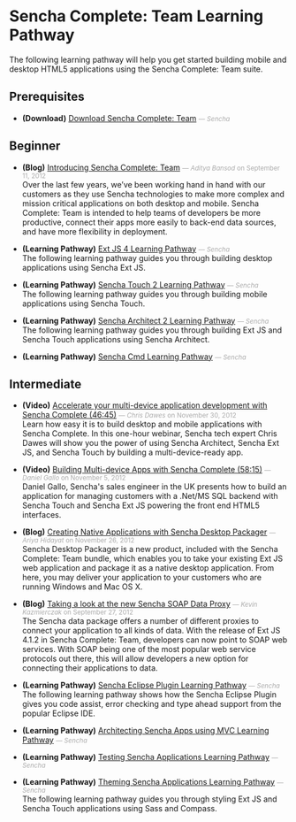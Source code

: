 # Sencha Complete: Team Learning Pathway
The following learning pathway will help you get started building mobile and desktop HTML5 applications using the Sencha Complete: Team suite.


## Prerequisites

- **(Download)** [Download Sencha Complete: Team](http://www.sencha.com/products/complete-team/evaluate) <small style='color:#aaa;'>&mdash; _Sencha_</small>  
  

## Beginner

- **(Blog)** [Introducing Sencha Complete: Team](http://www.sencha.com/blog/introducing-sencha-complete-team/) <small style='color:#aaa;'>&mdash; _Aditya Bansod_ on September 11, 2012</small>  
  Over the last few years, we’ve been working hand in hand with our customers as they use Sencha technologies to make more complex and mission critical applications on both desktop and mobile. Sencha Complete: Team is intended to help teams of developers be more productive, connect their apps more easily to back-end data sources, and have more flexibility in deployment.

- **(Learning Pathway)** [Ext JS 4 Learning Pathway](http://www.sencha.com/learn/extjs4-learning-pathway) <small style='color:#aaa;'>&mdash; _Sencha_</small>  
  The following learning pathway guides you through building desktop applications using Sencha Ext JS.

- **(Learning Pathway)** [Sencha Touch 2 Learning Pathway](http://www.sencha.com/learn/touch2-learning-pathway) <small style='color:#aaa;'>&mdash; _Sencha_</small>  
  The following learning pathway guides you through building mobile applications using Sencha Touch.

- **(Learning Pathway)** [Sencha Architect 2 Learning Pathway](http://www.sencha.com/learn/architect2-learning-pathway) <small style='color:#aaa;'>&mdash; _Sencha_</small>  
  The following learning pathway guides you through building Ext JS and Sencha Touch applications using Sencha Architect.

- **(Learning Pathway)** [Sencha Cmd Learning Pathway](http://www.sencha.com/learn/cmd-learning-pathway) <small style='color:#aaa;'>&mdash; _Sencha_</small>  
  

## Intermediate

- **(Video)** [Accelerate your multi-device application development with Sencha Complete (46:45)](http://vimeo.com/54618369) <small style='color:#aaa;'>&mdash; _Chris Dawes_ on November 30, 2012</small>  
  Learn how easy it is to build desktop and mobile applications with Sencha Complete. In this one-hour webinar, Sencha tech expert Chris Dawes will show you the power of using Sencha Architect, Sencha Ext JS, and Sencha Touch by building a multi-device-ready app.

- **(Video)** [Building Multi-device Apps with Sencha Complete (58:15)](http://vimeo.com/52871577) <small style='color:#aaa;'>&mdash; _Daniel Gallo_ on November 5, 2012</small>  
  Daniel Gallo, Sencha's sales engineer in the UK presents how to build an application for managing customers with a .Net/MS SQL backend with Sencha Touch and Sencha Ext JS powering the front end HTML5 interfaces.

- **(Blog)** [Creating Native Applications with Sencha Desktop Packager](http://www.sencha.com/blog/creating-native-applications-with-sencha-desktop-packager/) <small style='color:#aaa;'>&mdash; _Ariya Hidayat_ on November 26, 2012</small>  
  Sencha Desktop Packager is a new product, included with the Sencha Complete: Team bundle, which enables you to take your existing Ext JS web application and package it as a native desktop application. From here, you may deliver your application to your customers who are running Windows and Mac OS X.

- **(Blog)** [Taking a look at the new Sencha SOAP Data Proxy](http://www.sencha.com/blog/taking-a-look-at-the-new-sencha-soap-data-proxy/) <small style='color:#aaa;'>&mdash; _Kevin Kazmierczak_ on September 27, 2012</small>  
  The Sencha data package offers a number of different proxies to connect your application to all kinds of data. With the release of Ext JS 4.1.2 in Sencha Complete: Team, developers can now point to SOAP web services. With SOAP being one of the most popular web service protocols out there, this will allow developers a new option for connecting their applications to data.

- **(Learning Pathway)** [Sencha Eclipse Plugin Learning Pathway](http://www.sencha.com/blog/using-sencha-cmd-and-the-sencha-eclipse-plugin-together/) <small style='color:#aaa;'>&mdash; _Sencha_</small>  
  The following learning pathway shows how the Sencha Eclipse Plugin gives you code assist, error checking and type ahead support from the popular Eclipse IDE.

- **(Learning Pathway)** [Architecting Sencha Apps using MVC Learning Pathway](http://www.sencha.com/learn/mvc-learning-pathway) <small style='color:#aaa;'>&mdash; _Sencha_</small>  
  
- **(Learning Pathway)** [Testing Sencha Applications Learning Pathway](http://www.sencha.com/learn/testing-learning-pathway) <small style='color:#aaa;'>&mdash; _Sencha_</small>  
  
- **(Learning Pathway)** [Theming Sencha Applications Learning Pathway](http://www.sencha.com/learn/theming-learning-pathway) <small style='color:#aaa;'>&mdash; _Sencha_</small>  
  The following learning pathway guides you through styling Ext JS and Sencha Touch applications using Sass and Compass.


